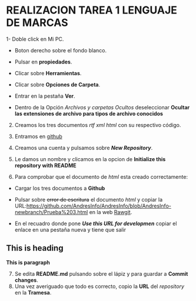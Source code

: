 # REALIZACION TAREA 1 LENGUAJE DE MARCAS #
1- Doble click en Mi PC.

  - Boton derecho sobre el fondo blanco.

  - Pulsar en **propiedades**.

  - Clicar sobre **Herramientas**.

  - Clicar sobre **Opciones de Carpeta**.

  - Entrar en la pestaña **Ver**.

  - Dentro de la Opción _Archivos y carpetas Ocultos_ deseleccionar **Ocultar las extensiones de archivo para tipos de archivo conocidos**

2. Creamos los tres documentos _rtf_ _xml_ _html_ con su respectivo código.

3. Entramos en [github](https://github.com)

4. Creamos una cuenta y pulsamos sobre **_New Repository_**.

5. Le damos un nombre y clicamos en la opcion de **Initialize this repository with README**

6. Para comprobar que el documento de _html_ esta creado correctamente:

  - Cargar los tres documentos a **Github**

  - Pulsar sobre ~~error de escritura~~ el documento _html_ y copiar la URL:https://github.com/AndresInfo/AndresInfo/blob/AndresInfo-newbranch/Prueba%203.html en la web [Rawgit](www.rawgit.com). 

  - En el recuadro donde pone **_Use this URL for developmen_** copiar el enlace en una pestaña nueva y tiene que salir 
  ## This is heading ##
  **This is paragraph**
  
7. Se edita **README.md** pulsando sobre el lápiz y para guardar a **Commit changes**.
8. Una vez averiguado que todo es correcto, copio la **URL** del _repository_ en la **Tramesa**.

